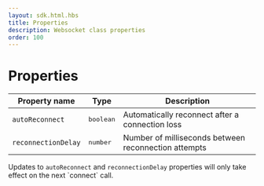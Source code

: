 ```yaml
---
layout: sdk.html.hbs
title: Properties
description: Websocket class properties
order: 100
---
```


# Properties

| Property name        | Type     | Description          |
| -------------------- | -------- | ---------------------|
| `autoReconnect`      | <pre>boolean</pre> | Automatically reconnect after a connection loss    |
| `reconnectionDelay`  | <pre>number</pre>  | Number of milliseconds between reconnection attempts         |

<div class="alert alert-info">
Updates to <code>autoReconnect</code> and <code>reconnectionDelay</code> properties will only take effect on the next `connect` call.
</div>
